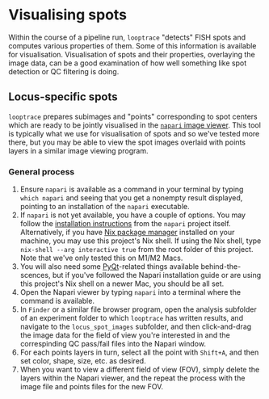 # Visualising spots
Within the course of a pipeline run, `looptrace` "detects" FISH spots and computes various properties of them. 
Some of this information is available for visualisation.
Visualisation of spots and their properties, overlaying the image data, can be a good examination of how well something like spot detection or QC filtering is doing.

## Locus-specific spots
`looptrace` prepares subimages and "points" corresponding to spot centers which are ready to be jointly visualised in the [`napari` image viewer](https://napari.org/stable/).
This tool is typically what we use for visualisation of spots and so we've tested more there, but you may be able to view the spot images overlaid with points layers in a similar image viewing program.

### General process
1. Ensure `napari` is available as a command in your terminal by typing `which napari` and seeing that you get a nonempty result displayed, pointing to an installation of the `napari` executable.
1. If `napari` is not yet available, you have a couple of options. You may follow the [installation instructions](https://napari.org/stable/tutorials/fundamentals/quick_start.html#installation) from the `napari` project itself.
Alternatively, if you have [Nix package manager](https://nixos.org/download) installed on your machine, you may use this project's Nix shell. If using the Nix shell, type `nix-shell --arg interactive true` from the root folder of this project. Note that we've only tested this on M1/M2 Macs.
1. You will also need some [PyQt](https://riverbankcomputing.com/software/pyqt/intro)-related things available behind-the-scences, but if you've followed the Napari installation guide or are using this project's Nix shell on a newer Mac, you should be all set.
1. Open the Napari viewer by typing `napari` into a terminal where the command is available.
1. In `Finder` or a similar file browser program, open the analysis subfolder of an experiment folder to which `looptrace` has written results, and navigate to the `locus_spot_images` subfolder, and then click-and-drag the image data for the field of view you're interested in and the correspinding QC pass/fail files into the Napari window.
1. For each points layers in turn, select all the point with `Shift+A`, and then set color, shape, size, etc. as desired.
1. When you want to view a different field of view (FOV), simply delete the layers within the Napari viewer, and the repeat the process with the image file and points files for the new FOV.

